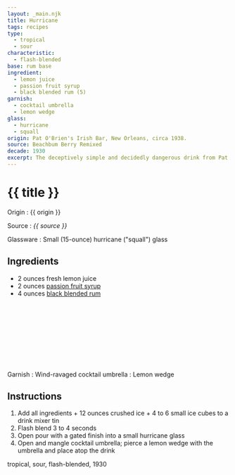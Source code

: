 ```yaml
---
layout: _main.njk
title: Hurricane
tags: recipes
type:
  - tropical
  - sour
characteristic:
  - flash-blended
base: rum base
ingredient:
  - lemon juice
  - passion fruit syrup
  - black blended rum (5)
garnish:
  - cocktail umbrella
  - lemon wedge
glass:
  - hurricane
  - squall
origin: Pat O'Brien's Irish Bar, New Orleans, circa 1938.
source: Beachbum Berry Remixed
decade: 1930
excerpt: The deceptively simple and decidedly dangerous drink from Pat O'Brien's Irish Bar, New Orleans, circa 1938.
---
```

<!-- markdownlint-disable MD025 -->
# {{ title }}
<!-- markdownlint-enable MD025 -->

Origin
  : {{ origin }}

Source
  : <cite><span data-pagefind-filter="Source">{{ source }}</span></cite>

Glassware
  : Small (15-ounce) hurricane ("squall") glass

## Ingredients

* 2 ounces fresh lemon juice
* 2 ounces [passion fruit syrup](/mixes/passion-fruit-syrup)
* 4 ounces [black blended rum](/rums/11-rum-black-blended/)<icon-l space="1em" class="bigger" label="(5)"><span class="with-icon"><svg class="icon"><use href="/assets/images/icons/circle-5.svg#circle-5"></use></svg></span></icon-l>

Garnish
  : Wind-ravaged cocktail umbrella
  : <span data-pagefind-filter="Garnish">Lemon wedge</span>

## Instructions

1. Add all ingredients + 12 ounces crushed ice + 4 to 6 small ice cubes to a drink mixer tin
2. Flash blend 3 to 4 seconds
3. Open pour with a gated finish into a small hurricane glass
4. Open and mangle cocktail umbrella; pierce a lemon wedge with the umbrella and place atop the drink

<div
  data-pagefind-filter="
  "
>
</div>

<div
  class="sr-only"
  data-cat[0]="Drink"
  data-type[0]="Tropical"
  data-type[1]="Sour"
  data-char[0]="Flash-blended"
  data-base[0]="Rum/Cane spirits"
  data-ingredient[0]="Lemon juice"
  data-ingredient[1]="Passion fruit syrup"
  data-ingredient[2]="Black blended rum [5]"
  data-juice[0]="Lemon juice"
  data-syrup[0]="Passion fruit syrup"
  data-liquor[0]="Black blended rum [5]"
  data-origin[0]="Pat O'Brien's Irish Bar, New Orleans"
  data-glass[0]="Hurricane glass, small (15-ounce)"
  data-glass[1]="Hurricane glass"
  data-glass[2]="Squall glass, small (15-ounce)"
  data-glass[3]="Squall glass"
  data-garnish[0]="Cocktail umbrella"
  data-garnish[1]="Cocktail umbrella, wind-ravaged"
  data-decade[0]="1930"
  data-pagefind-filter="
    Category[data-cat[0]],
    Type[data-type[0]],
    Type[data-type[1]],
    Characteristic[data-char[0]],
    Base[data-base[0]],
    Ingredient[data-ingredient[0]],
    Ingredient[data-ingredient[1]],
    Ingredient[data-ingredient[2]],
    Juice[data-juice[0]],
    Syrup[data-syrup[0]],
    Liquor[data-liquor[0]],
    Origin[data-origin[0]],
    Glassware[data-glass[0]],
    Glassware[data-glass[1]],
    Glassware[data-glass[2]],
    Glassware[data-glass[3]],
    Garnish[data-garnish[0]],
    Garnish[data-garnish[1]],
    Decade[data-decade[0]]
  "
>
</div>

<div class="keywords" aria-hidden>tropical, sour, flash-blended, 1930</div>
